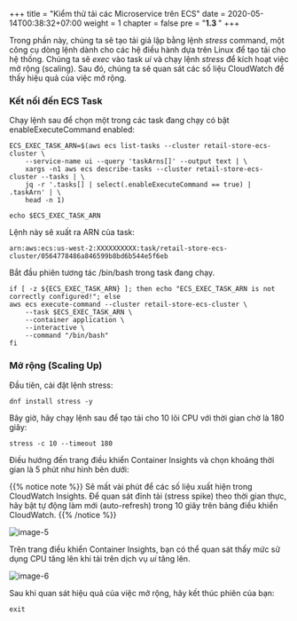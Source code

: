+++
title = "Kiểm thử tải các Microservice trên ECS"
date = 2020-05-14T00:38:32+07:00
weight = 1
chapter = false
pre = "<b>1.3 </b>"
+++

Trong phần này, chúng ta sẽ tạo tải giả lập bằng lệnh _stress_ command, một công cụ dòng lệnh dành cho các hệ điều hành dựa trên Linux để tạo tải cho hệ thống. Chúng ta sẽ _exec_ vào task _ui_ và chạy lệnh _stress_ để kích hoạt việc mở rộng (scaling). Sau đó, chúng ta sẽ quan sát các số liệu CloudWatch để thấy hiệu quả của việc mở rộng.

### Kết nối đến ECS Task

Chạy lệnh sau để chọn một trong các task đang chạy có bật enableExecuteCommand enabled:

```
ECS_EXEC_TASK_ARN=$(aws ecs list-tasks --cluster retail-store-ecs-cluster \
    --service-name ui --query 'taskArns[]' --output text | \
    xargs -n1 aws ecs describe-tasks --cluster retail-store-ecs-cluster --tasks | \
    jq -r '.tasks[] | select(.enableExecuteCommand == true) | .taskArn' | \
    head -n 1)

echo $ECS_EXEC_TASK_ARN
```

Lệnh này sẽ xuất ra ARN của task:

`arn:aws:ecs:us-west-2:XXXXXXXXXX:task/retail-store-ecs-cluster/0564778486a846599b8bd6b544e5f6eb`

Bắt đầu phiên tương tác /bin/bash trong task đang chạy.

```
if [ -z ${ECS_EXEC_TASK_ARN} ]; then echo "ECS_EXEC_TASK_ARN is not correctly configured!"; else
aws ecs execute-command --cluster retail-store-ecs-cluster \
    --task $ECS_EXEC_TASK_ARN \
    --container application \
    --interactive \
    --command "/bin/bash"
fi
```

### Mở rộng (Scaling Up)

Đầu tiên, cài đặt lệnh stress:

`dnf install stress -y`

Bây giờ, hãy chạy lệnh sau để tạo tải cho 10 lõi CPU với thời gian chờ là 180 giây:

`stress -c 10 --timeout 180`

Điều hướng đến trang điều khiển Container Insights và chọn khoảng thời gian là 5 phút như hình bên dưới:

{{% notice note %}}
Sẽ mất vài phút để các số liệu xuất hiện trong CloudWatch Insights. Để quan sát đỉnh tải (stress spike) theo thời gian thực, hãy bật tự động làm mới (auto-refresh) trong 10 giây trên bảng điều khiển CloudWatch.
{{% /notice %}}

![image-5](/images/2/image-5.png?width=90pc)

Trên trang điều khiển Container Insights, bạn có thể quan sát thấy mức sử dụng CPU tăng lên khi tải trên dịch vụ _ui_ tăng lên.

![image-6](/images/2/image-6.png?width=90pc)

Sau khi quan sát hiệu quả của việc mở rộng, hãy kết thúc phiên của bạn:

`exit`
